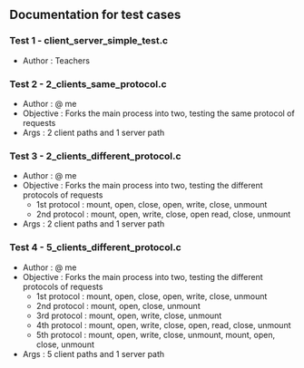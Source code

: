 ## Documentation for test cases

### Test 1 - client_server_simple_test.c 
- Author : Teachers

### Test 2 - 2_clients_same_protocol.c
- Author : @ me
- Objective : Forks the main process into two, testing the same protocol of requests
- Args : 2 client paths and 1 server path

### Test 3 - 2_clients_different_protocol.c 
- Author : @ me
- Objective : Forks the main process into two, testing the different protocols of requests
    - 1st protocol : mount, open, close, open, write, close, unmount
    - 2nd protocol : mount, open, write, close, open read, close, unmount
- Args : 2 client paths and 1 server path

### Test 4 - 5_clients_different_protocol.c 
- Author : @ me
- Objective : Forks the main process into two, testing the different protocols of requests
    - 1st protocol : mount, open, close, open, write, close, unmount
    - 2nd protocol : mount, open, close, unmount
    - 3rd protocol : mount, open, write, close, unmount
    - 4th protocol : mount, open, write, close, open, read, close, unmount
    - 5th protocol : mount, open, write, close, unmount, mount, open, close, unmount
- Args : 5 client paths and 1 server path
    